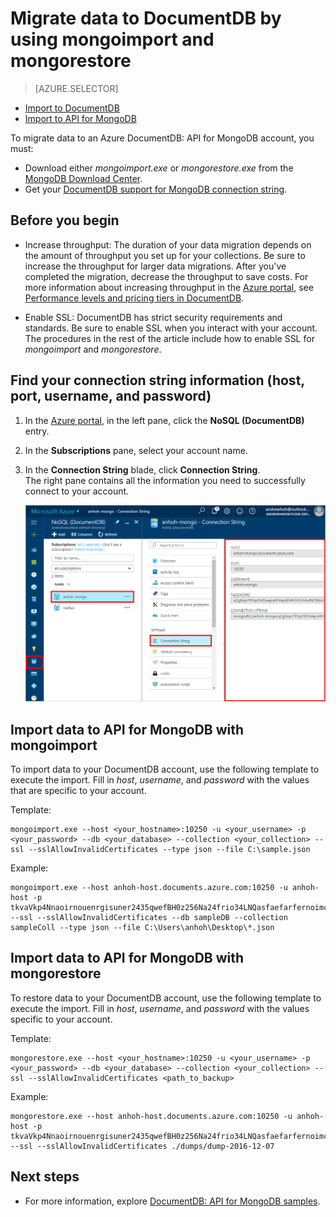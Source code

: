 <properties
    pageTitle="Use mongoimport & mongorestore with Azure DocumentDB | Azure"
    description="Learn how to use mongoimport and mongorestore to import data to a DocumentDB: API for MongoDB account"
    keywords="mongoimport, mongorestore"
    services="documentdb"
    author="AndrewHoh"
    manager="jhubbard"
    editor=""
    documentationcenter="" />
<tags
    ms.assetid="352c5fb9-8772-4c5f-87ac-74885e63ecac"
    ms.service="documentdb"
    ms.workload="data-services"
    ms.tgt_pltfrm="na"
    ms.devlang="na"
    ms.topic="article"
    ms.date="03/06/2017"
    wacn.date=""
    ms.author="anhoh" />

# Migrate data to DocumentDB by using mongoimport and mongorestore
> [AZURE.SELECTOR]
- [Import to DocumentDB](/documentation/articles/documentdb-import-data/)
- [Import to API for MongoDB](/documentation/articles/documentdb-mongodb-migrate/)

To migrate data to an Azure DocumentDB: API for MongoDB account, you must:

- Download either *mongoimport.exe* or *mongorestore.exe* from the [MongoDB Download Center](https://www.mongodb.com/download-center).
- Get your [DocumentDB support for MongoDB connection string](/documentation/articles/documentdb-connect-mongodb-account/).

## Before you begin

- Increase throughput: The duration of your data migration depends on the amount of throughput you set up for your collections. Be sure to increase the throughput for larger data migrations. After you've completed the migration, decrease the throughput to save costs. For more information about increasing throughput in the [Azure portal](https://portal.azure.cn), see [Performance levels and pricing tiers in DocumentDB](/documentation/articles/documentdb-performance-levels/).

- Enable SSL: DocumentDB has strict security requirements and standards. Be sure to enable SSL when you interact with your account. The procedures in the rest of the article include how to enable SSL for *mongoimport* and *mongorestore*.

## Find your connection string information (host, port, username, and password)

1. In the [Azure portal](https://portal.azure.cn), in the left pane, click the **NoSQL (DocumentDB)** entry.
2. In the **Subscriptions** pane, select your account name.
3. In the **Connection String** blade, click **Connection String**.  
The right pane contains all the information you need to successfully connect to your account.

    ![The "Connection String" blade](./media/documentdb-mongodb-migrate/ConnectionStringBlade.png)

## Import data to API for MongoDB with mongoimport

To import data to your DocumentDB account, use the following template to execute the import. Fill in *host*, *username*, and *password* with the values that are specific to your account.  

Template:

    mongoimport.exe --host <your_hostname>:10250 -u <your_username> -p <your_password> --db <your_database> --collection <your_collection> --ssl --sslAllowInvalidCertificates --type json --file C:\sample.json

Example:  

    mongoimport.exe --host anhoh-host.documents.azure.com:10250 -u anhoh-host -p tkvaVkp4Nnaoirnouenrgisuner2435qwefBH0z256Na24frio34LNQasfaefarfernoimczciqisAXw== --ssl --sslAllowInvalidCertificates --db sampleDB --collection sampleColl --type json --file C:\Users\anhoh\Desktop\*.json

## Import data to API for MongoDB with mongorestore

To restore data to your DocumentDB account, use the following template to execute the import. Fill in *host*, *username*, and *password* with the values specific to your account.

Template:

    mongorestore.exe --host <your_hostname>:10250 -u <your_username> -p <your_password> --db <your_database> --collection <your_collection> --ssl --sslAllowInvalidCertificates <path_to_backup>

Example:

    mongorestore.exe --host anhoh-host.documents.azure.com:10250 -u anhoh-host -p tkvaVkp4Nnaoirnouenrgisuner2435qwefBH0z256Na24frio34LNQasfaefarfernoimczciqisAXw== --ssl --sslAllowInvalidCertificates ./dumps/dump-2016-12-07

## Next steps
- For more information, explore [DocumentDB: API for MongoDB samples](/documentation/articles/documentdb-mongodb-samples/).
